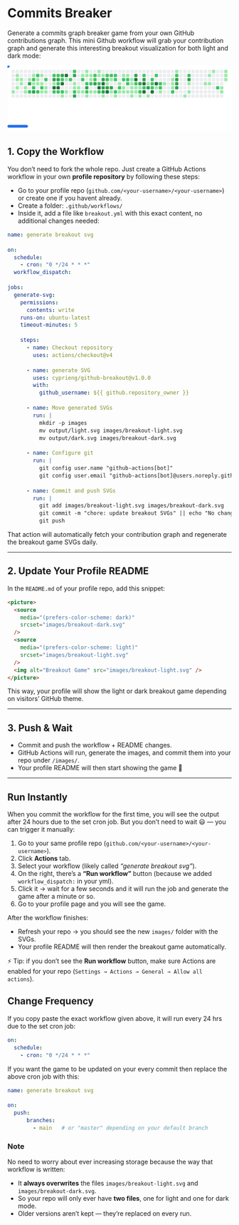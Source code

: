 # Commits Breaker
Generate a commits graph breaker game from your own GitHub contributions graph.
This mini Github workflow will grab your contribution graph and generate this interesting breakout visualization for both light and dark mode:

<picture>
  <source
    media="(prefers-color-scheme: dark)"
    srcset="example/breakout-dark.svg"
  />
  <source
    media="(prefers-color-scheme: light)"
    srcset="example/breakout-light.svg"
  />
  <img alt="Breakout Game" src="example/breakout-light.svg" />
</picture>

## 1. Copy the Workflow

You don’t need to fork the whole repo. Just create a GitHub Actions workflow in your own **profile repository** by following these steps:

* Go to your profile repo (`github.com/<your-username>/<your-username>`) or create one if you havent already.
* Create a folder: `.github/workflows/`
* Inside it, add a file like `breakout.yml` with this exact content, no additional changes needed:

```yaml
name: generate breakout svg

on:
  schedule:
    - cron: "0 */24 * * *"
  workflow_dispatch:

jobs:
  generate-svg:
    permissions:
      contents: write
    runs-on: ubuntu-latest
    timeout-minutes: 5

    steps:
      - name: Checkout repository
        uses: actions/checkout@v4

      - name: generate SVG
        uses: cyprieng/github-breakout@v1.0.0
        with:
          github_username: ${{ github.repository_owner }}

      - name: Move generated SVGs
        run: |
          mkdir -p images
          mv output/light.svg images/breakout-light.svg
          mv output/dark.svg images/breakout-dark.svg

      - name: Configure git
        run: |
          git config user.name "github-actions[bot]"
          git config user.email "github-actions[bot]@users.noreply.github.com"

      - name: Commit and push SVGs
        run: |
          git add images/breakout-light.svg images/breakout-dark.svg
          git commit -m "chore: update breakout SVGs" || echo "No changes to commit"
          git push
```

That action will automatically fetch your contribution graph and regenerate the breakout game SVGs daily.

---

## 2. Update Your Profile README

In the `README.md` of your profile repo, add this snippet:

```html
<picture>
  <source
    media="(prefers-color-scheme: dark)"
    srcset="images/breakout-dark.svg"
  />
  <source
    media="(prefers-color-scheme: light)"
    srcset="images/breakout-light.svg"
  />
  <img alt="Breakout Game" src="images/breakout-light.svg" />
</picture>
```

This way, your profile will show the light or dark breakout game depending on visitors’ GitHub theme.

---

## 3. Push & Wait

* Commit and push the workflow + README changes.
* GitHub Actions will run, generate the images, and commit them into your repo under `/images/`.
* Your profile README will then start showing the game 🎉

--------------------------------------------------------------------------------------------------------

## Run Instantly

When you commit the workflow for the first time, you will see the output after 24 hours due to the set cron job.
But you don’t need to wait 😃 — you can trigger it manually:

1. Go to your same profile repo (`github.com/<your-username>/<your-username>`).
2. Click **Actions** tab.
3. Select your workflow (likely called *“generate breakout svg”*).
4. On the right, there’s a **“Run workflow”** button (because we added `workflow_dispatch:` in your yml).
5. Click it → wait for a few seconds and it will run the job and generate the game after a minute or so.
6. Go to your profile page and you will see the game.

After the workflow finishes:

* Refresh your repo → you should see the new `images/` folder with the SVGs.
* Your profile README will then render the breakout game automatically.

⚡ Tip: if you don’t see the **Run workflow** button, make sure Actions are enabled for your repo (`Settings → Actions → General → Allow all actions`).


## Change Frequency

If you copy paste the exact workflow given above, it will run every 24 hrs due to the set cron job:

```yaml
on:
  schedule:
    - cron: "0 */24 * * *"
```

If you want the game to be updated on your every commit then replace the above cron job with this:

```yaml
name: generate breakout svg

on:
  push:
      branches:
        - main   # or "master" depending on your default branch
```
### Note

No need to worry about ever increasing storage because the way that workflow is written:

* It **always overwrites** the files `images/breakout-light.svg` and `images/breakout-dark.svg`.
* So your repo will only ever have **two files**, one for light and one for dark mode.
* Older versions aren’t kept — they’re replaced on every run.



